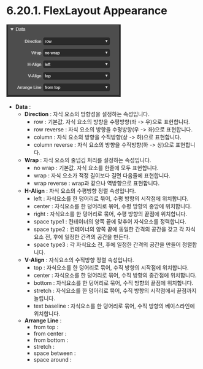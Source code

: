 # 6.20.1. FlexLayout Appearance

![](../../.gitbook/assets/flexlayout-ex-001.png)

* **Data** :
  * **Direction** : 자식 요소의 방향성을 설정하는 속성입니다.
    * row : 기본값. 자식 요소의 방향을 수평방향\(좌 -&gt; 우\)으로 표현합니다.
    * row reverse : 자식 요소의 방향을 수평방향\(우 -&gt; 좌\)으로 표현합니다.
    * column : 자식 요소의 방향을 수직방향\(상 -&gt; 하\)으로 표현합니다.
    * column reverse : 자식 요소의 방향을 수직방향\(하 -&gt; 상\)으로 표현합니다.
  * **Wrap** : 자식 요소의 줄넘김 처리를 설정하는 속성입니다.
    * no wrap :  기본값. 자식 요소를 한줄에 모두 표현합니다.
    * wrap : 자식 요소가 적정 길이보다 길면 다음줄에 표현합니다.
    * wrap reverse : wrap과 같으나 역방향으로 표현합니다.
  * **H-Align** : 자식 요소의 수평방향 정렬 속성입니다.
    * left :  자식요소를 한 덩어리로 묶어, 수평 방향의 시작점에 위치합니다.
    * center : 자식요소를 한 덩어리로 묶어, 수평 방향의 중앙에 위치합니다.
    * right : 자식요소를 한 덩어리로 묶어, 수평 방향의 끝점에 위치합니다.
    * space type1 : 컨테이너의 양쪽 끝에 맞추어 자식요소를 정력합니다.
    * space type2 :  컨테이너의 양쪽 끝에 동일한 간격의 공간을 갖고 각 자식요소 전, 후에 일정한 간격의 공간을 만든다. 
    * space type3 : 각 자식요소 전, 후에 일정한 간격의 공간을 만들어 정렬합니다.
  * **V-Align** : 자식요소의 수직방향 정렬 속성입니다.
    * top : 자식요소를 한 덩어리로 묶어, 수직 방향의 시작점에 위치합니다.
    * center : 자식요소를 한 덩어리로 묶어, 수직 방향의 중간점에 위치합니다.
    * bottom : 자식요소를 한 덩어리로 묶어, 수직 방향의 끝점에 위치합니다.
    * stretch : 자식요소를 한 덩어리로 묶어, 수직 방향의 시작점에서 끝점까지 늘립니다.
    * text baseline :  자식요소를 한 덩어리로 묶어, 수직 방향의 베이스라인에 위치합니다. 
  * **Arrange Line** :
    * from top :
    * from center :
    * from bottom :
    * stretch :
    * space between :
    * space around :

